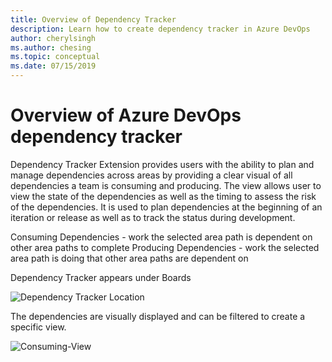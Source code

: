 ```yaml
---
title: Overview of Dependency Tracker
description: Learn how to create dependency tracker in Azure DevOps
author: cherylsingh
ms.author: chesing
ms.topic: conceptual
ms.date: 07/15/2019
---
```


# Overview of Azure DevOps dependency tracker

Dependency Tracker Extension provides users with the ability to plan and manage dependencies across areas by providing a clear visual of all dependencies a team is consuming and producing.  The view allows user to view the state of the dependencies as well as the timing to assess the risk of the dependencies.  It is used to plan dependencies at the beginning of an iteration or release as well as to track the status during development.  

Consuming Dependencies - work the selected area path is dependent on other area paths to complete
Producing Dependencies - work the selected area path is doing that other area paths are dependent on

Dependency Tracker appears under Boards

![Dependency Tracker Location](../images/Navigation.png)

The dependencies are visually displayed and can be filtered to create a specific view.

![Consuming-View](../images/Consuming-View.png)
